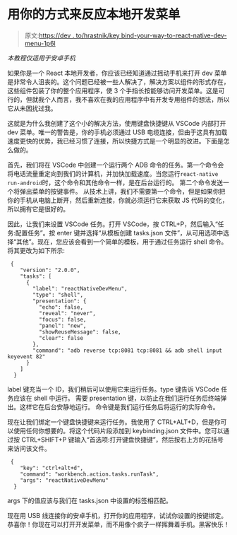 # 用你的方式来反应本地开发菜单

> 原文:[https://dev . to/hrastnik/key bind-your-way-to-react-native-dev-menu-1p6l](https://dev.to/hrastnik/keybind-your-way-to-react-native-dev-menu-1p6l)

*本教程仅适用于安卓手机*

如果你是一个 React 本地开发者，你应该已经知道通过摇动手机来打开 dev 菜单是非常令人沮丧的。这个问题已经被一些人解决了，解决方案以组件的形式存在，这些组件包装了你的整个应用程序，使 3 个手指长按能够访问开发菜单。这是可行的，但就我个人而言，我不喜欢在我的应用程序中有开发专用组件的想法，所以它从未困扰过我。

这就是为什么我创建了这个小的解决方法，使用键盘快捷键从 VSCode 内部打开 dev 菜单。唯一的警告是，你的手机必须通过 USB 电缆连接，但由于这具有加载速度更快的优势，我已经习惯了连接，所以快捷方式是一个明显的改进。下面是怎么做的。

首先，我们将在 VSCode 中创建一个运行两个 ADB 命令的任务。第一个命令会将电话流量重定向到我们的计算机，并加快加载速度。当您运行`react-native run-android`时，这个命令和其他命令一样，是在后台运行的。
第二个命令发送一个将弹出菜单的按键事件。
从技术上讲，我们不需要第一个命令，但是如果你把你的手机从电脑上断开，然后重新连接，你就必须运行它来获取 JS 代码的变化，所以拥有它是很好的。

因此，让我们来设置 VSCode 任务。打开 VSCode，按 CTRL+P，然后输入“任务:配置任务”。按 enter 键并选择“从模板创建 tasks.json 文件”，从可用选项中选择“其他”。现在，您应该会看到一个简单的模板，用于通过任务运行 shell 命令。将其更改为如下所示:

```
 {
    "version": "2.0.0",
    "tasks": [
      {
        "label": "reactNativeDevMenu",
        "type": "shell",
        "presentation": {
          "echo": false,
          "reveal": "never",
          "focus": false,
          "panel": "new",
          "showReuseMessage": false,
          "clear": false
        },
        "command": "adb reverse tcp:8081 tcp:8081 && adb shell input keyevent 82"
      }
    ]
  } 
```

label 键充当一个 ID，我们稍后可以使用它来运行任务。type 键告诉 VSCode 任务应该在 shell 中运行。
需要 presentation 键，以防止在我们运行任务后终端弹出。这样它在后台安静地运行。
命令键是我们运行任务后将运行的实际命令。

现在让我们绑定一个键盘快捷键来运行任务。我使用了 CTRL+ALT+D，但是你可以使用任何你想要的。将这个代码片段添加到 keybinding.json 文件中。您可以通过按 CTRL+SHIFT+P 键输入“首选项:打开键盘快捷键”，然后按右上方的花括号来访问该文件。

```
 {
    "key": "ctrl+alt+d",
    "command": "workbench.action.tasks.runTask",
    "args": "reactNativeDevMenu"
  } 
```

args 下的值应该与我们在 tasks.json 中设置的标签相匹配。

现在用 USB 线连接你的安卓手机，打开你的应用程序，试试你设置的按键绑定。恭喜你！你现在可以打开开发菜单，而不用像个疯子一样挥舞着手机。黑客快乐！